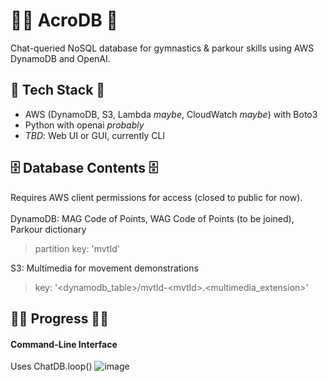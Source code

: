 # 🤸‍♂️ AcroDB 🤸
Chat-queried NoSQL database for gymnastics & parkour skills using AWS DynamoDB and OpenAI.
## 🧠 Tech Stack 🤖
- AWS (DynamoDB, S3, Lambda *maybe*, CloudWatch *maybe*) with Boto3
- Python with openai *probably*
- *TBD*: Web UI or GUI, currently CLI
## 🗄️ Database Contents 🗄️
Requires AWS client permissions for access (closed to public for now).<br><br>
DynamoDB: MAG Code of Points, WAG Code of Points (to be joined), Parkour dictionary
> partition key: 'mvtId'

S3: Multimedia for movement demonstrations
> key: '<dynamodb_table>/mvtId-\<mvtId\>.\<multimedia_extension\>'

## 👷‍♂️ Progress 👷‍♀️
#### Command-Line Interface
Uses ChatDB.loop()
![image](https://github.com/user-attachments/assets/dcad7bb3-b835-4881-9680-c821f3d8d694)
